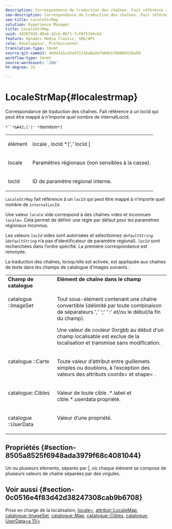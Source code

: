 ```yaml
---
description: Correspondance de traduction des chaînes. Fait référence à un locId qui peut être mappé à n’importe quel nombre de internalLocId.
seo-description: Correspondance de traduction des chaînes. Fait référence à un locId qui peut être mappé à n’importe quel nombre de internalLocId.
seo-title: LocaleStrMap
solution: Experience Manager
title: LocaleStrMap
uuid: 44207916-80a6-42cb-8bf1-fcf0f5194c6d
feature: Dynamic Media Classic, SDK/API
role: Développeur, Professionnel
translation-type: tm+mt
source-git-commit: 469d1a5c43a972116a8a2efb0de5708800130a99
workflow-type: tm+mt
source-wordcount: '260'
ht-degree: 1%

---
```



# LocaleStrMap{#localestrmap}

Correspondance de traduction des chaînes. Fait référence à un locId qui peut être mappé à n’importe quel nombre de internalLocId.

`*``*&#42;['|' *`itemitem`*]`

<table id="simpletable_26A9A6904C85459F89DCDD98C14139CA"> 
 <tr class="strow"> 
  <td class="stentry"> <p> <span class="varname"> élément </span> </p> </td> 
  <td class="stentry"> <p> <span class="varname"> locale  </span>,  <span class="varname"> locId  </span>*[','  <span class="varname"> locId  </span>] </p> </td> 
 </tr> 
 <tr class="strow"> 
  <td class="stentry"> <p> <span class="varname"> locale </span> </p> </td> 
  <td class="stentry"> <p>Paramètres régionaux (non sensibles à la casse). </p> </td> 
 </tr> 
 <tr class="strow"> 
  <td class="stentry"> <p> <span class="varname"> locId  </span> </p> </td> 
  <td class="stentry"> <p>ID de paramètre régional interne. </p> </td> 
 </tr> 
</table>

`LocaleStrMap` fait référence à un  `locId` qui peut être mappé à n’importe quel nombre de  `internalLocId`.

Une valeur *`locale`* vide correspond à des chaînes vides et inconnues `locale=`. Cela permet de définir une règle par défaut pour les paramètres régionaux inconnus.

Les valeurs *`locId`* vides sont autorisées et sélectionnez *`defaultString`* (*`defaultString`* n’a pas d’identificateur de paramètre régional). *`locId`* sont recherchées dans l’ordre spécifié. La première correspondance est renvoyée.

La traduction des chaînes, lorsqu’elle est activée, est appliquée aux chaînes de texte dans les champs de catalogue d’images suivants :

<table id="table_EE0321F9890B45CA8C364178F5100D40"> 
 <tbody> 
  <tr valign="top"> 
   <td> <b>Champ de catalogue</b> </td> 
   <td> <b>Elément de chaîne dans le champ</b> </td> 
  </tr> 
  <tr valign="top"> 
   <td> <p> <span class="codeph"> catalogue ::ImageSet  </span> </p> </td> 
   <td> <p>Tout sous-élément contenant une chaîne convertible (délimité par toute combinaison de séparateurs ',' ';' ' :' et/ou le début/la fin du champ). </p> <p>Une valeur de couleur <span class="codeph"> 0xrgbb </span> au début d'un champ localisable est exclue de la localisation et transmise sans modification. </p> </td> 
  </tr> 
  <tr valign="top"> 
   <td> <p> <span class="codeph"> catalogue ::Carte  </span> </p> </td> 
   <td> <p>Toute valeur d’attribut entre guillemets simples ou doublons, à l’exception des valeurs des attributs <span class="codeph"> coords= </span> et <span class="codeph"> shape= </span>. </p> </td> 
  </tr> 
  <tr valign="top"> 
   <td> <p> <span class="codeph"> catalogue::Cibles  </span> </p> </td> 
   <td> <p>Valeur de toute cible <span class="filepath">.*.label </span> et <span class="filepath"> cible.*.userdata </span> propriété. </p> </td> 
  </tr> 
  <tr valign="top"> 
   <td> <p> <span class="codeph"> catalogue ::UserData  </span> </p> </td> 
   <td> <p>Valeur d’une propriété. </p> </td> 
  </tr> 
 </tbody> 
</table>

## Propriétés {#section-8505a8525f6948ada3979f68c4081044}

Un ou plusieurs éléments, séparés par |, où chaque élément se compose de plusieurs valeurs de chaîne séparées par des virgules.

## Voir aussi {#section-0c0516e4f83d42d38247308cab9b6708}

Prise en charge de la localisation, [locale=](../../../../../is-api/http-ref/image-serving-api-ref/c-http-protocol-reference/c-command-reference/r-locale.md#reference-8a846b2fbc004a12821b956ed3b25cfb), [attribut::LocaleMap](../../../../../is-api/image-catalog/image-serving-api-ref/c-image-catalog-reference/c-attributes-reference/r-localemap.md#reference-49bbf598f8ea47c3a563755cef306318), [catalogue::ImageSet](/help/aem-is-ir-api/is-api/image-catalog/image-serving-api-ref/c-image-catalog-reference/c-image-svg-data-reference/c-image-data-reference/r-imageset-cat.md), [catalogue::Map](/help/aem-is-ir-api/is-api/image-catalog/image-serving-api-ref/c-image-catalog-reference/c-image-svg-data-reference/c-image-data-reference/r-map-cat.md), [catalogue::Cibles](/help/aem-is-ir-api/is-api/image-catalog/image-serving-api-ref/c-image-catalog-reference/c-image-svg-data-reference/c-image-data-reference/r-targets-cat.md), [catalogue: UserData&lt;a 11/>](/help/aem-is-ir-api/is-api/image-catalog/image-serving-api-ref/c-image-catalog-reference/c-image-svg-data-reference/c-image-data-reference/r-userdata-cat.md)

